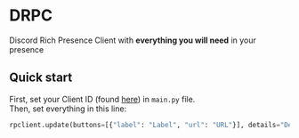 # DRPC
Discord Rich Presence Client with **everything you will need** in your presence
## Quick start
First, set your Client ID (found [here](https://discord.com/developers/applications)) in `main.py` file.<br>
Then, set everything in this line:
```python
rpclient.update(buttons=[{"label": "Label", "url": "URL"}], details="Details")
```